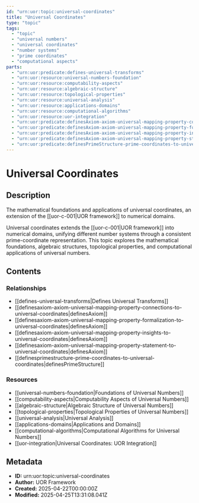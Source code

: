 ```yaml
---
id: "urn:uor:topic:universal-coordinates"
title: "Universal Coordinates"
type: "topic"
tags:
  - "topic"
  - "universal numbers"
  - "universal coordinates"
  - "number systems"
  - "prime coordinates"
  - "computational aspects"
parts:
  - "urn:uor:predicate:defines-universal-transforms"
  - "urn:uor:resource:universal-numbers-foundation"
  - "urn:uor:resource:computability-aspects"
  - "urn:uor:resource:algebraic-structure"
  - "urn:uor:resource:topological-properties"
  - "urn:uor:resource:universal-analysis"
  - "urn:uor:resource:applications-domains"
  - "urn:uor:resource:computational-algorithms"
  - "urn:uor:resource:uor-integration"
  - "urn:uor:predicate:definesAxiom-axiom-universal-mapping-property-connections-to-universal-coordinates"
  - "urn:uor:predicate:definesAxiom-axiom-universal-mapping-property-formalization-to-universal-coordinates"
  - "urn:uor:predicate:definesAxiom-axiom-universal-mapping-property-insights-to-universal-coordinates"
  - "urn:uor:predicate:definesAxiom-axiom-universal-mapping-property-statement-to-universal-coordinates"
  - "urn:uor:predicate:definesPrimeStructure-prime-coordinates-to-universal-coordinates"
---
```


# Universal Coordinates

## Description

The mathematical foundations and applications of universal coordinates, an extension of the [[uor-c-001|UOR framework]] to numerical domains.

Universal coordinates extends the [[uor-c-001|UOR framework]] into numerical domains, unifying different number systems through a consistent prime-coordinate representation. This topic explores the mathematical foundations, algebraic structures, topological properties, and computational applications of universal numbers.

## Contents

### Relationships

- [[defines-universal-transforms|Defines Universal Transforms]]
- [[definesaxiom-axiom-universal-mapping-property-connections-to-universal-coordinates|definesAxiom]]
- [[definesaxiom-axiom-universal-mapping-property-formalization-to-universal-coordinates|definesAxiom]]
- [[definesaxiom-axiom-universal-mapping-property-insights-to-universal-coordinates|definesAxiom]]
- [[definesaxiom-axiom-universal-mapping-property-statement-to-universal-coordinates|definesAxiom]]
- [[definesprimestructure-prime-coordinates-to-universal-coordinates|definesPrimeStructure]]

### Resources

- [[universal-numbers-foundation|Foundations of Universal Numbers]]
- [[computability-aspects|Computability Aspects of Universal Numbers]]
- [[algebraic-structure|Algebraic Structure of Universal Numbers]]
- [[topological-properties|Topological Properties of Universal Numbers]]
- [[universal-analysis|Universal Analysis]]
- [[applications-domains|Applications and Domains]]
- [[computational-algorithms|Computational Algorithms for Universal Numbers]]
- [[uor-integration|Universal Coordinates: UOR Integration]]

## Metadata

- **ID:** urn:uor:topic:universal-coordinates
- **Author:** UOR Framework
- **Created:** 2025-04-22T00:00:00Z
- **Modified:** 2025-04-25T13:31:08.041Z
